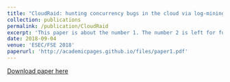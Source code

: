 ```yaml
---
title: "CloudRaid: hunting concurrency bugs in the cloud via log-mining"
collection: publications
permalink: /publication/CloudRaid
excerpt: 'This paper is about the number 1. The number 2 is left for future work.'
date: 2018-09-04
venue: 'ESEC/FSE 2018'
paperurl: 'http://academicpages.github.io/files/paper1.pdf'
---
```


[Download paper here](http://academicpages.github.io/files/paper1.pdf)

